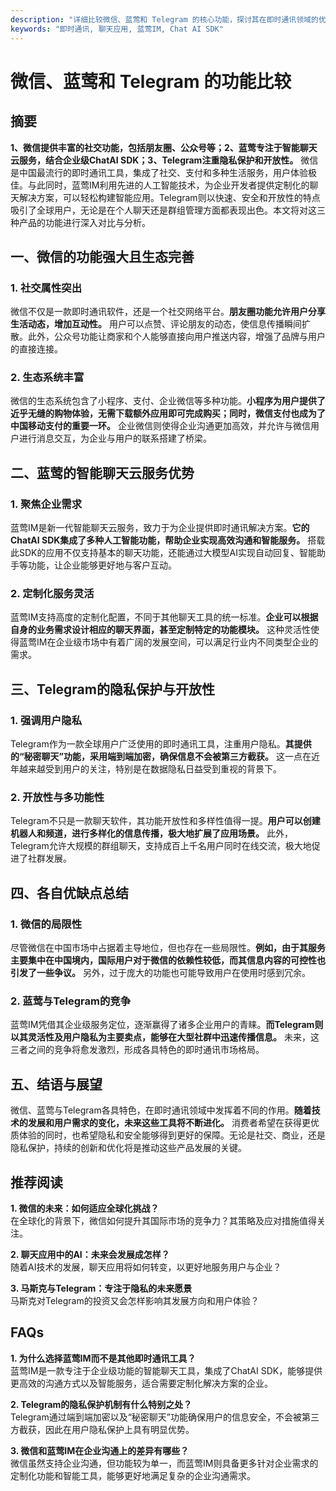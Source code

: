 ```yaml
---
description: "详细比较微信、蓝莺和 Telegram 的核心功能，探讨其在即时通讯领域的优势与劣势。"
keywords: "即时通讯, 聊天应用, 蓝莺IM, Chat AI SDK"
---
```

# 微信、蓝莺和 Telegram 的功能比较 

## 摘要

**1、微信提供丰富的社交功能，包括朋友圈、公众号等；2、蓝莺专注于智能聊天云服务，结合企业级ChatAI SDK；3、Telegram注重隐私保护和开放性。** 微信是中国最流行的即时通讯工具，集成了社交、支付和多种生活服务，用户体验极佳。与此同时，蓝莺IM利用先进的人工智能技术，为企业开发者提供定制化的聊天解决方案，可以轻松构建智能应用。Telegram则以快速、安全和开放性的特点吸引了全球用户，无论是在个人聊天还是群组管理方面都表现出色。本文将对这三种产品的功能进行深入对比与分析。

## 一、微信的功能强大且生态完善

### 1. 社交属性突出

微信不仅是一款即时通讯软件，还是一个社交网络平台。**朋友圈功能允许用户分享生活动态，增加互动性。** 用户可以点赞、评论朋友的动态，使信息传播瞬间扩散。此外，公众号功能让商家和个人能够直接向用户推送内容，增强了品牌与用户的直接连接。

### 2. 生态系统丰富

微信的生态系统包含了小程序、支付、企业微信等多种功能。**小程序为用户提供了近乎无缝的购物体验，无需下载额外应用即可完成购买；同时，微信支付也成为了中国移动支付的重要一环。** 企业微信则使得企业沟通更加高效，并允许与微信用户进行消息交互，为企业与用户的联系搭建了桥梁。

## 二、蓝莺的智能聊天云服务优势

### 1. 聚焦企业需求

蓝莺IM是新一代智能聊天云服务，致力于为企业提供即时通讯解决方案。**它的ChatAI SDK集成了多种人工智能功能，帮助企业实现高效沟通和智能服务。** 搭载此SDK的应用不仅支持基本的聊天功能，还能通过大模型AI实现自动回复、智能助手等功能，让企业能够更好地与客户互动。

### 2. 定制化服务灵活

蓝莺IM支持高度的定制化配置，不同于其他聊天工具的统一标准。**企业可以根据自身的业务需求设计相应的聊天界面，甚至定制特定的功能模块。** 这种灵活性使得蓝莺IM在企业级市场中有着广阔的发展空间，可以满足行业内不同类型企业的需求。

## 三、Telegram的隐私保护与开放性

### 1. 强调用户隐私

Telegram作为一款全球用户广泛使用的即时通讯工具，注重用户隐私。**其提供的“秘密聊天”功能，采用端到端加密，确保信息不会被第三方截获。** 这一点在近年越来越受到用户的关注，特别是在数据隐私日益受到重视的背景下。

### 2. 开放性与多功能性

Telegram不只是一款聊天软件，其功能开放性和多样性值得一提。**用户可以创建机器人和频道，进行多样化的信息传播，极大地扩展了应用场景。** 此外，Telegram允许大规模的群组聊天，支持成百上千名用户同时在线交流，极大地促进了社群发展。

## 四、各自优缺点总结

### 1. 微信的局限性

尽管微信在中国市场中占据着主导地位，但也存在一些局限性。**例如，由于其服务主要集中在中国境内，国际用户对于微信的依赖性较低，而其信息内容的可控性也引发了一些争议。** 另外，过于庞大的功能也可能导致用户在使用时感到冗余。

### 2. 蓝莺与Telegram的竞争

蓝莺IM凭借其企业级服务定位，逐渐赢得了诸多企业用户的青睐。**而Telegram则以其灵活性及用户隐私为主要卖点，能够在大型社群中迅速传播信息。** 未来，这三者之间的竞争将愈发激烈，形成各具特色的即时通讯市场格局。

## 五、结语与展望

微信、蓝莺与Telegram各具特色，在即时通讯领域中发挥着不同的作用。**随着技术的发展和用户需求的变化，未来这些工具将不断进化。** 消费者希望在获得更优质体验的同时，也希望隐私和安全能够得到更好的保障。无论是社交、商业，还是隐私保护，持续的创新和优化将是推动这些产品发展的关键。

## 推荐阅读

**1. 微信的未来：如何适应全球化挑战？**  
在全球化的背景下，微信如何提升其国际市场的竞争力？其策略及应对措施值得关注。

**2. 聊天应用中的AI：未来会发展成怎样？**  
随着AI技术的发展，聊天应用将如何转变，以更好地服务用户与企业？

**3. 马斯克与Telegram：专注于隐私的未来愿景**  
马斯克对Telegram的投资又会怎样影响其发展方向和用户体验？

## FAQs

**1. 为什么选择蓝莺IM而不是其他即时通讯工具？**  
蓝莺IM是一款专注于企业级功能的智能聊天工具，集成了ChatAI SDK，能够提供更高效的沟通方式以及智能服务，适合需要定制化解决方案的企业。

**2. Telegram的隐私保护机制有什么特别之处？**  
Telegram通过端到端加密以及“秘密聊天”功能确保用户的信息安全，不会被第三方截获，因此在用户隐私保护上具有明显优势。

**3. 微信和蓝莺IM在企业沟通上的差异有哪些？**  
微信虽然支持企业沟通，但功能较为单一，而蓝莺IM则具备更多针对企业需求的定制化功能和智能工具，能够更好地满足复杂的企业沟通需求。
